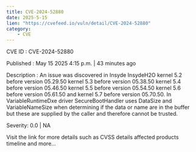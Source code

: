 ```yaml
---
title: CVE-2024-52880
date: 2025-5-15
lien: "https://cvefeed.io/vuln/detail/CVE-2024-52880"
category:
    - CVE
---
```


CVE ID : CVE-2024-52880

Published :  May 15
2025
4:15 p.m. | 43 minutes ago

Description : An issue was discovered in Insyde InsydeH2O kernel 5.2 before version 05.29.50
kernel 5.3 before version 05.38.50
kernel 5.4 before version 05.46.50
kernel 5.5 before version 05.54.50
kernel 5.6 before version 05.61.50
and kernel 5.7 before version 05.70.50. In VariableRuntimeDxe driver
SecureBootHandler uses DataSize and VariableNameSize when determining if the data or name are in the buffer
but these are supplied by the caller and therefore cannot be trusted.

Severity: 0.0 | NA

Visit the link for more details
such as CVSS details
affected products
timeline
and more...
